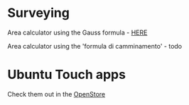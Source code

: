 # Surveying

Area calculator using the Gauss formula - [HERE](https://tronfortytwo.github.io/gauss-calculator)

Area calculator using the 'formula di camminamento' - todo

# Ubuntu Touch apps
Check them out in the [OpenStore](https://open-store.io/?sort=relevance&search=author%3AEmanuele%20Sorce "OpenStore")
